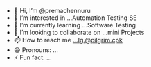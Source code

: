 - 👋 Hi, I’m @premachennuru
- 👀 I’m interested in ...Automation Testing SE
- 🌱 I’m currently learning ...Software Testing
- 💞️ I’m looking to collaborate on ...mini Projects
- 📫 How to reach me ...Ig.@pilgrim.cpk
- 😄 Pronouns: ...
- ⚡ Fun fact: ...

<!---
premachennuru/premachennuru is a ✨ special ✨ repository because its `README.md` (this file) appears on your GitHub profile.
You can click the Preview link to take a look at your changes.
--->
